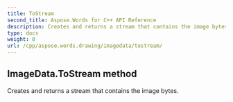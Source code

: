 ```yaml
---
title: ToStream
second_title: Aspose.Words for C++ API Reference
description: Creates and returns a stream that contains the image bytes. 
type: docs
weight: 0
url: /cpp/aspose.words.drawing/imagedata/tostream/
---
```

## ImageData.ToStream method


Creates and returns a stream that contains the image bytes.

